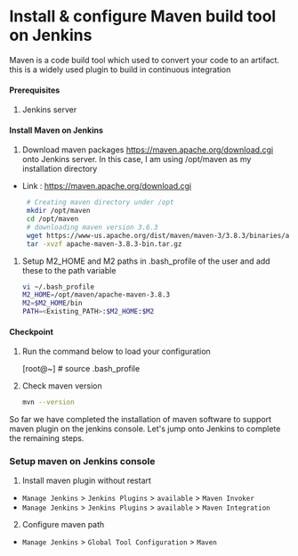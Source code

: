 #  Install & configure Maven build tool on Jenkins
Maven is a code build tool which used to convert your code to an artifact. this is a widely used plugin to build in continuous integration


#### Prerequisites
1. Jenkins server

#### Install Maven on Jenkins
1. Download maven packages https://maven.apache.org/download.cgi onto Jenkins server. In this case, I am using /opt/maven as my installation directory
 - Link : https://maven.apache.org/download.cgi
    ```sh
     # Creating maven directory under /opt
     mkdir /opt/maven
     cd /opt/maven
     # downloading maven version 3.6.3
     wget https://www-us.apache.org/dist/maven/maven-3/3.8.3/binaries/apache-maven-3.8.3-bin.tar.gz 
     tar -xvzf apache-maven-3.8.3-bin.tar.gz
     ```
	
1. Setup M2_HOME and M2 paths in .bash_profile of the user and add these to the path variable
   ```sh
   vi ~/.bash_profile
   M2_HOME=/opt/maven/apache-maven-3.8.3
   M2=$M2_HOME/bin
   PATH=<Existing_PATH>:$M2_HOME:$M2
   ```
#### Checkpoint 
1. Run the command below to load your configuration 

   [root@~] # source .bash_profile

2. Check maven version
  
    ```sh
    mvn --version
    ```
So far we have completed the installation of maven software to support maven plugin on the jenkins console. Let's jump onto Jenkins to complete the remaining steps. 

### Setup maven on Jenkins console
1. Install maven plugin without restart  
  - `Manage Jenkins` > `Jenkins Plugins` > `available` > `Maven Invoker`
  - `Manage Jenkins` > `Jenkins Plugins` > `available` > `Maven Integration`

2. Configure maven path
  - `Manage Jenkins` > `Global Tool Configuration` > `Maven`

